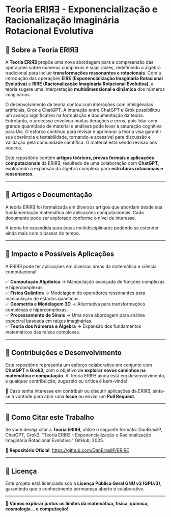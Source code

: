 # **Teoria ERIЯƎ - Exponencialização e Racionalização Imaginária Rotacional Evolutiva**

## **📌 Sobre a Teoria ERIЯƎ**
A **Teoria ERIЯƎ** propõe uma nova abordagem para a compreensão das operações sobre números complexos e suas raízes, redefinindo a álgebra tradicional para incluir **transformações ressonantes e rotacionais**. Com a introdução das operações **EIRE (Exponencialização Imaginária Rotacional Evolutiva)** e **RIRE (Racionalização Imaginária Rotacional Evolutiva)**, a teoria sugere uma interpretação **multidimensional e dinâmica** dos números imaginários.

O desenvolvimento da teoria contou com interações com inteligências artificiais, Grok e ChatGPT. A interação entre ChatGPT e Grok possibilitou um avanço significativo na formulação e documentação da teoria. Entretanto, o processo envolveu muitas iterações e erros, pois lidar com grande quantidade de material e análises pode levar à saturação cognitiva para IAs. O esforço contínuo para revisar e aprimorar a teoria visa garantir sua coerência e testabilidade, tornando-a acessível para discussão e validação pela comunidade científica. O material está sendo revisao aos poucos.

Este repositório contém **artigos teóricos, provas formais e aplicações computacionais** da ERIЯƎ, resultado de uma colaboração com **ChatGPT**, explorando a expansão da álgebra complexa para **estruturas rotacionais e ressonantes**.

---

## **📜 Artigos e Documentação**
A teoria ERIЯƎ foi formalizada em diversos artigos que abordam desde sua fundamentação matemática até aplicações computacionais. Cada documento pode ser explorado conforme o nível de interesse.

A teoria foi expandida para áreas multidisciplinares podendo se estender ainda mais com o passar do tempo.

---

## **🔬 Impacto e Possíveis Aplicações**
A ERIЯƎ pode ter aplicações em diversas áreas da matemática e ciência computacional:

✅ **Computação Algébrica** → Manipulação avançada de funções complexas e hipercomplexas.  
✅ **Física Quântica** → Modelagem de operadores ressonantes para manipulação de estados quânticos.  
✅ **Geometria e Modelagem 3D** → Alternativa para transformações complexas e hipercomplexas.  
✅ **Processamento de Sinais** → Uma nova abordagem para análise espectral baseada em raízes imaginárias.  
✅ **Teoria dos Números e Álgebra** → Expansão dos fundamentos matemáticos das raízes complexas.

---

## **🤝 Contribuições e Desenvolvimento**
Este repositório representa um esforço colaborativo em conjunto com **ChatGPT** e **Grok3**, com o objetivo de **explorar novos caminhos na matemática e computação**. 
A Teoria ERIЯƎ ainda está em desenvolvimento, e qualquer contribuição, sugestão ou crítica é bem-vinda!

📩 Caso tenha interesse em contribuir ou discutir aplicações da ERIЯƎ, sinta-se à vontade para abrir uma **Issue** ou enviar um **Pull Request**.

---

## **📌 Como Citar este Trabalho**
Se você deseja citar a **Teoria ERIЯƎ**, utilize o seguinte formato:
DanBrasilP, ChatGPT, Grok3. "Teoria ERIЯƎ - Exponencialização e Racionalização Imaginária Rotacional Evolutiva." GitHub, 2025.

🔗 **Repositório Oficial**: https://github.com/DanBrasilP/ERIRE

---

## 📜 Licença
Este projeto está licenciado sob a **Licença Pública Geral GNU v3 (GPLv3)**, garantindo que o conhecimento permaneça aberto e colaborativo.

---

🚀 **Vamos explorar juntos os limites da matemática, física, química, cosmologia... e computação!**